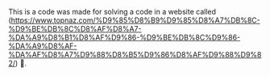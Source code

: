 This is a code was made for solving a code in a website called 
(https://www.topnaz.com/%D9%85%D8%B9%D9%85%D8%A7%DB%8C-%D9%BE%DB%8C%D8%AF%D8%A7-%DA%A9%D8%B1%D8%AF%D9%86-%D9%BE%DB%8C%D9%86-%DA%A9%D8%AF-%DA%AF%D8%A7%D9%88%D8%B5%D9%86%D8%AF%D9%88%D9%82/)
.
